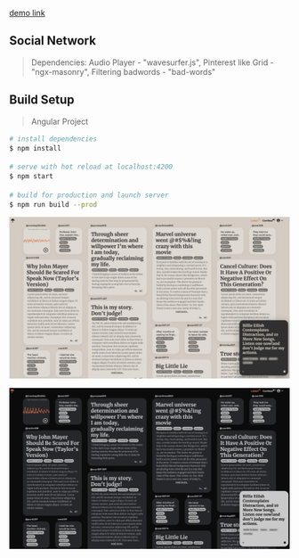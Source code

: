 [demo link](https://nowhere-55.web.app/)

## Social Network <br>
> Dependencies: Audio Player - "wavesurfer.js", Pinterest like Grid - "ngx-masonry", Filtering badwords - "bad-words"

## Build Setup

> Angular Project 

``` bash
# install dependencies
$ npm install 

# serve with hot reload at localhost:4200
$ npm start

# build for production and launch server
$ npm run build --prod
```
![screenshot](https://github.com/bharath-bandaru/ng-nowhere/blob/wave_js/Screen%20Shot%202022-08-07%20at%203.23.19%20PM.png)

![screenshot](https://github.com/bharath-bandaru/ng-nowhere/blob/wave_js/Screen%20Shot%202022-08-07%20at%203.26.57%20PM.png)
